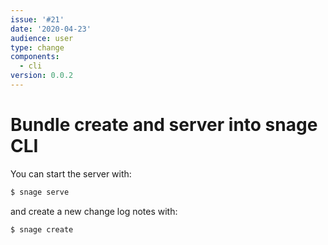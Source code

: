 ```yaml
---
issue: '#21'
date: '2020-04-23'
audience: user
type: change
components:
  - cli
version: 0.0.2
---
```

# Bundle create and server into snage CLI

You can start the server with:
```bash
$ snage serve
```

and create a new change log notes with:
```bash
$ snage create
```

